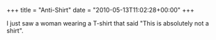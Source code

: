 +++
title = "Anti-Shirt"
date = "2010-05-13T11:02:28+00:00"
+++

I just saw a woman wearing a T-shirt that said "This is absolutely not a shirt".
			
